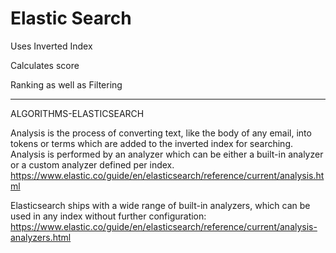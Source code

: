 # Elastic Search

Uses Inverted Index

Calculates score

Ranking as well as Filtering


---
ALGORITHMS-ELASTICSEARCH


Analysis is the process of converting text, like the body of any email, into tokens or terms which are added to the inverted index for searching. Analysis is performed by an analyzer which can be either a built-in analyzer or a custom analyzer defined per index.
https://www.elastic.co/guide/en/elasticsearch/reference/current/analysis.html

Elasticsearch ships with a wide range of built-in analyzers, which can be used in any index without further configuration:
https://www.elastic.co/guide/en/elasticsearch/reference/current/analysis-analyzers.html

